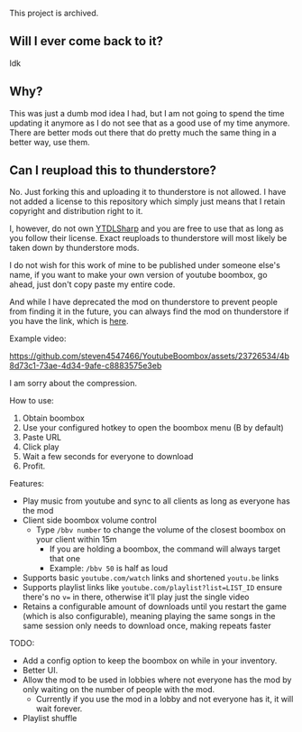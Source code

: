 This project is archived.

## Will I ever come back to it?
Idk

## Why?
This was just a dumb mod idea I had, but I am not going to spend the time updating it anymore as I do not see that as a good use of my time anymore. There are better mods out there that do pretty much the same thing in a better way, use them.

## Can I reupload this to thunderstore?
No. Just forking this and uploading it to thunderstore is not allowed. I have not added a license to this repository which simply just means that I retain copyright and distribution right to it.

I, however, do not own [YTDLSharp](https://github.com/Bluegrams/YoutubeDLSharp/) and you are free to use that as long as you follow their license. Exact reuploads to thunderstore will most likely be taken down by thunderstore mods.

I do not wish for this work of mine to be published under someone else's name, if you want to make your own version of youtube boombox, go ahead, just don't copy paste my entire code.

And while I have deprecated the mod on thunderstore to prevent people from finding it in the future, you can always find the mod on thunderstore if you have the link, which is [here](https://thunderstore.io/c/lethal-company/p/steven4547466/YoutubeBoombox/).

Example video:

https://github.com/steven4547466/YoutubeBoombox/assets/23726534/4b8d73c1-73ae-4d34-9afe-c8883575e3eb

I am sorry about the compression.

How to use:
1. Obtain boombox
2. Use your configured hotkey to open the boombox menu (B by default)
3. Paste URL
4. Click play
5. Wait a few seconds for everyone to download
6. Profit.

Features:
- Play music from youtube and sync to all clients as long as everyone has the mod
- Client side boombox volume control
  - Type `/bbv number` to change the volume of the closest boombox on your client within 15m
    - If you are holding a boombox, the command will always target that one
    - Example: `/bbv 50` is half as loud
- Supports basic `youtube.com/watch` links and shortened `youtu.be` links
- Supports playlist links like `youtube.com/playlist?list=LIST_ID` ensure there's no `v=` in there, otherwise it'll play just the single video
- Retains a configurable amount of downloads until you restart the game (which is also configurable), meaning playing the same songs in the same session only needs to download once, making repeats faster

TODO:
- Add a config option to keep the boombox on while in your inventory.
- Better UI.
- Allow the mod to be used in lobbies where not everyone has the mod by only waiting on the number of people with the mod.
  - Currently if you use the mod in a lobby and not everyone has it, it will wait forever.
- Playlist shuffle
